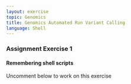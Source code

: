 ```yaml
---
layout: exercise
topic: Genomics
title: Genomics Automated Run Variant Calling
language: Shell
---
```


### Assignment Exercise 1

#### Remembering shell scripts
Uncomment below to work on this exercise

<!--
### Key objectives:
- "Write a shell script with multiple variables."
- "Incorporate a `for` loop into a shell script."


Write a simple shell script to extract bad reads from the following FASTQ files.  
Put the list of ALL the bad reads from all the files in a file named SR01_S1_bad-reads.txt

*(Change the files to the exercise files)*

[SR01_S1_L001_R1_001.fastq.gz]({{ site.base.url }}/data/SR01_S1_L001_R1_001.fastq.gz)

[SR01_S1_L002_R1_001.fastq.gz]({{ site.base.url }}/data/SR01_S1_L002_R1_001.fastq.gz)

[SR01_S1_L003_R1_001.fastq.gz]({{ site.base.url }}/data/SR01_S1_L003_R1_001.fastq.gz)

[SR01_S1_L001_R4_001.fastq.gz]({{ site.base.url }}/data/SR01_S1_L001_R4_001.fastq.gz)

Use the following EXAMPLE script and change it to using 400 files using `for` loops 
Hint: use `n <- [1:400]`

~~~
$ for filename in *.zip
> do
> unzip $filename
> done
~~~

Use the following EXAMPLE script and change it to using 400 files using `for` loops
~~~
$ for infile in *.fastq
> do
> outfile=$infile\_trim.fastq
> java -jar ~/Trimmomatic-0.32/trimmomatic-0.32.jar SE $infile $outfile SLIDINGWINDOW:4:20 MINLEN:20
> done
~~~

#### Using `echo` statements

Change the script in above to echo the status of the trimmomatic process for each file

Hint: try using:
```
echo "Running FastQC on " $filename
```

#### Reproduce our variant calling workflow 

1. Index the reference genome for use by bwa and samtools
2. Align reads to reference genome
3. Convert the format of the alignment to sorted BAM, with some intermediate steps.
4. Calculate the read coverage of positions in the genome
5. Detect the single nucleotide polymorphisms (SNPs)
6. Filter and report the SNP variants in VCF (variant calling format)


~~~
genome=~/dc_workshop/data/ref_genome/ecoli_rel606.fasta
~~~

#### Creating Variables
Assign any name and the 
value using the assignment operator: '='. AND check the current
definition of your variable (by typing into your script: echo $variable_name) 

#### Index our reference genome for BWA.

~~~
bwa index $genome
~~~

#### How can you check the directory structure ofour results from: 

~~~
mkdir -p sai sam bam bcf vcf
~~~

str()

summary()

#### Indentation
Do statements within your `for` loop need to be indented? 
Run the following loop, then get rid of the indents.
What happens?
(output)

### Assignment Exercise 2

Check if our script is assigning the FASTQ filename variables correctly. 

Write a script that uses the base name "money" from a set of files in a folder
(give a list of five files money1.fastq, etc)

NOTE: These lines extract the base name of the file
(excluding the path and `.fastq` extension) and assign it
to a new variable called `base` variable. Add `done` again at the end so we can test our script.

~~~
    base=$(basename $fq .fastq_trim.fastq)
    echo "base name is $base"
    done
~~~

Use an `echo` statements for the base name of the file
to create output files in the above script and 

store the names of our output files as variables. 

Remember to delete the `done` line from your script before adding these lines.

~~~
    fq=~/dc_workshop/data/trimmed_fastq_small/$base\.fastq_trim.fastq
    sai=~/dc_workshop/results/sai/$base\_aligned.sai
    sam=~/dc_workshop/results/sam/$base\_aligned.sam
    bam=~/dc_workshop/results/bam/$base\_aligned.bam
    sorted_bam=~/dc_workshop/results/bam/$base\_aligned_sorted.bam
    raw_bcf=~/dc_workshop/results/bcf/$base\_raw.bcf
    variants=~/dc_workshop/results/bcf/$base\_variants.bcf
    final_variants=~/dc_workshop/results/vcf/$base\_final_variants.vcf     
~~~

#### Describe the lines above in detail

Now that we've created our variables, we can start doing the steps of our workflow. Remove the `done` line from the end of
your script and add the following lines. 

### Assignment Exercise 3

1) align the reads to the reference genome and output a `.sai` file:

~~~
    bwa aln $genome $fq > $sai
~~~

2) convert the output to SAM format:

~~~
    bwa samse $genome $sai $fq > $sam
~~~

3) convert the SAM file to BAM format:

~~~
    samtools view -S -b $sam > $bam
~~~

4) sort the BAM file:

~~~
    samtools sort -f $bam $sorted_bam
~~~

5) index the BAM file for display purposes:

~~~
    samtools index $sorted_bam
~~~

6) do the first pass on variant calling by counting
read coverage

~~~
    samtools mpileup -g -f $genome $sorted_bam > $raw_bcf
~~~

7) call SNPs with bcftools:

~~~
    bcftools view -bvcg $raw_bcf > $variants
~~~

8) filter the SNPs for the final output:

~~~
    bcftools view $variants | /usr/share/samtools/vcfutils.pl varFilter - > $final_variants
    done
~~~

We added a `done` line after the SNP filtering step because this is the last step in our `for` loop.

Your script should now look like this:

~~~
cd ~/dc_workshop/results

genome=~/dc_workshop/data/ref_genome/ecoli_rel606.fasta

bwa index $genome

mkdir -p sai sam bam bcf vcf

for fq in ~/dc_workshop/data/trimmed_fastq_small/*.fastq
    do
    echo "working with file $fq"

    base=$(basename $fq .fastq_trim.fastq)
    echo "base name is $base"

    fq=~/dc_workshop/data/trimmed_fastq_small/$base\.fastq_trim.fastq
    sai=~/dc_workshop/results/sai/$base\_aligned.sai
    sam=~/dc_workshop/results/sam/$base\_aligned.sam
    bam=~/dc_workshop/results/bam/$base\_aligned.bam
    sorted_bam=~/dc_workshop/results/bam/$base\_aligned_sorted.bam
    raw_bcf=~/dc_workshop/results/bcf/$base\_raw.bcf
    variants=~/dc_workshop/results/bcf/$base\_variants.bcf
    final_variants=~/dc_workshop/results/vcf/$base\_final_variants.vcf 

    bwa aln $genome $fq > $sai
    bwa samse $genome $sai $fq > $sam
    samtools view -S -b $sam > $bam
    samtools sort -f $bam $sorted_bam
    samtools index $sorted_bam
    samtools mpileup -g -f $genome $sorted_bam > $raw_bcf
    bcftools view -bvcg $raw_bcf > $variants
    bcftools view $variants | /usr/share/samtools/vcfutils.pl varFilter - > $final_variants
    done
~~~
{: .output}

Add comments to your code so that you (or a collaborator) can make sense of what you did later. 

Now we can run our script:

~~~
$ bash run_variant_calling.sh
~~~

### Exercise 4
#### BWA variations

BWA-backtrack, `aln + samse + sampe` 

BWA-SW `bwasw` 

BWA-MEM, `mem`

*Trick question:*

 BWA-backtrack is designed for Illumina sequence reads up to 100bp, while the rest two are better fitted for 
longer sequences ranged from 70bp to 1Mbp. A general rule of thumb is to use `bwa mem` for reads longer than 70 bp, whereas 
`bwa aln` has a moderately higher mapping rate and a shorter run 
time for short reads (~36bp). 

Read the indepth discussion in the [bwa doc page](http://bio-bwa.sourceforge.net/bwa.shtml) as well as in this 
[blog post](http://crazyhottommy.blogspot.ca/2017/06/bwa-aln-or-bwa-mem-for-short-reads-36bp.html).

### Important NOTES:

In this lesson we have been using the `aln` for performing the 
alignment, but the same process can be performed with `bwa mem` 
which doesn't require the creation of the index files. The 
process is modified starting from `mkdir` step, and omitting all 
directories relevant to the `.sai` index files, *i.e.*:

> Create output paths for various intermediate and result files.
>
> ~~~
> $ mkdir -p results/sam results/bam results/bcf results/vcf
> ~~~
> {: .bash}
>
> Assign file names to variables
>
> ~~~
> $ fq=data/trimmed_fastq/$base\.fastq
> $ sam=results/sam/$base\_aligned.sam
> $ bam=results/bam/$base\_aligned.bam
> $ sorted_bam=results/bam/$base\_aligned_sorted.bam
> $ raw_bcf=results/bcf/$base\_raw.bcf
> $ variants=results/bcf/$base\_variants.bcf
> $ final_variants=results/vcf/$base\_final_variants.vcf  
> ~~~
> {: .bash}
>
> Run the alignment
> 
> ~~~
> $ bwa mem -M $genome $fq > $sam
> ~~~
 

#### As an exercise, try and change your existing script file, from using the `aln` method to the `mem` method.

### Keypoints:
- "We can combine multiple commands into a shell script to automate a workflow."
- "Use `echo` statements within your scripts to get an automated progress update."
-->



